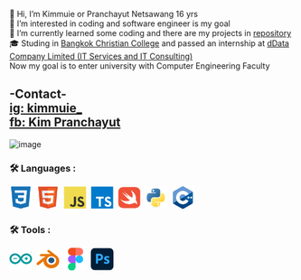 👋 Hi, I’m Kimmuie or Pranchayut Netsawang 16 yrs  
👀 I’m interested in coding and software engineer is my goal  
🌱 I’m currently learned some coding and there are my projects in [repository](https://github.com/Kimmuie?tab=repositories)  
🎓 Studing in [Bangkok Christian College](https://www.bcc.ac.th/) and passed an internship at [dData Company Limited (IT Services and IT Consulting)](https://th.linkedin.com/company/ddataco)  
Now my goal is to enter university with Computer Engineering Faculty


-Contact-  
[ig: kimmuie_](https://instagram.com/kimmuie_)  
[fb: Kim Pranchayut](https://www.facebook.com/pranchayut.netsawang/)
-----------------------------------------------------

![image](https://github-readme-stats.vercel.app/api/top-langs/?username=kimmuie&layout=compact&langs_count=8&hide_border=true&title_color=000000&icon_color=000000&text_color=000000&bg_color=ffffff)  

### :hammer_and_wrench: Languages :
<div>
  <img src="https://github.com/devicons/devicon/blob/master/icons/css3/css3-plain.svg"  title="CSS"width="40" height="40"/>&nbsp;
  <img src="https://github.com/devicons/devicon/blob/master/icons/html5/html5-original.svg" title="HTML5"width="40" height="40"/>&nbsp;
  <img src="https://github.com/devicons/devicon/blob/master/icons/javascript/javascript-original.svg" title="JavaScript"width="40" height="40"/>&nbsp;
  <img src="https://github.com/devicons/devicon/blob/master/icons/typescript/typescript-original.svg" title="TypeScript"width="40" height="40"/>&nbsp;
  <img src="https://github.com/devicons/devicon/blob/master/icons/swift/swift-original.svg" title="Swift"width="40" height="40"/>&nbsp;
  <img src="https://github.com/devicons/devicon/blob/master/icons/python/python-original.svg" title="Python"width="40" height="40"/>&nbsp;
  <img src="https://github.com/devicons/devicon/blob/master/icons/cplusplus/cplusplus-original.svg" title="Cplusplus"width="40" height="40"/>&nbsp;
</div>

### :hammer_and_wrench: Tools :
<div>
  <img src="https://github.com/devicons/devicon/blob/master/icons/arduino/arduino-original.svg" title="Arduino"width="40" height="40"/>&nbsp;
  <img src="https://github.com/devicons/devicon/blob/master/icons/blender/blender-original.svg" title="Blender"width="40" height="40"/>&nbsp;
  <img src="https://github.com/devicons/devicon/blob/master/icons/figma/figma-original.svg" title="Figma"width="40" height="40"/>&nbsp;
  <img src="https://github.com/devicons/devicon/blob/master/icons/photoshop/photoshop-original.svg" title="Photoshop"width="40" height="40"/>&nbsp;
</div>  


